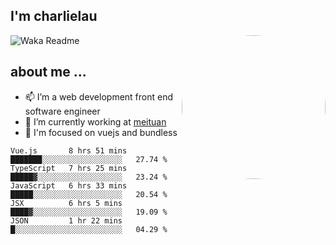 
<h2>I'm charlielau</h2>
<img align='right' style="border-radius:50%" src="https://avatars1.githubusercontent.com/u/44078251?s=460&u=6b4f1c257663e44063b0b6a21c9c94f45bcfdcc7&v=4" width="230">

![Waka Readme](https://github.com/CharlieLau/charlielau/workflows/Waka%20Readme/badge.svg)

## about me ...
- 📫 I’m a web development front end software engineer
- 🔭 I’m currently working at  <a href="https://www.meituan.com">meituan</a>
- 🔭 I'm focused on vuejs and bundless

<!-- <p align="center">
  <a href="https://github.com/charlielau" class="rich-diff-level-one">
    <img src="https://github-readme-stats.vercel.app/api?username=charlielau&title_color=333&text_color=777" alt="CharlieLau" >
  </a>
</p> -->

<!--START_SECTION:waka-->
```text
Vue.js       8 hrs 51 mins   ███████░░░░░░░░░░░░░░░░░░   27.74 % 
TypeScript   7 hrs 25 mins   █████▓░░░░░░░░░░░░░░░░░░░   23.24 % 
JavaScript   6 hrs 33 mins   █████░░░░░░░░░░░░░░░░░░░░   20.54 % 
JSX          6 hrs 5 mins    ████▓░░░░░░░░░░░░░░░░░░░░   19.09 % 
JSON         1 hr 22 mins    █░░░░░░░░░░░░░░░░░░░░░░░░   04.29 % 
```
<!--END_SECTION:waka-->
